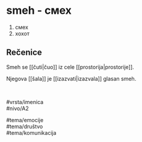 # smeh - смех

1. смех  
2. хохот

## Rečenice

Smeh se [[čuti|čuo]] iz cele [[prostorija|prostorije]].

Njegova [[šala]] je [[izazvati|izazvala]] glasan smeh.

<br>

#vrsta/imenica  
#nivo/A2  

#tema/emocije  
#tema/društvo  
#tema/komunikacija
